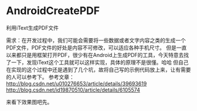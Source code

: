 # AndroidCreatePDF
利用iText生成PDF文件

需求：在开发过程中，我们可能会需要将一些数据或者文字内容之类的生成一个PDF文件，PDF文件的好处是内容不可修改，可以适应各种手机尺寸。
但是一直以来都只是用框架打开PDF，很少有在Android上生成PDF的工具，今天特意去找了一下，发现iText这个工具就可以这样实现，具体的原理不是很懂。哈哈
但自己在实现的这个过程中还是遇到了几个坑，故将自己写的示例代码放上来，让有需要的人可以参考下。
参考文章：
http://blog.csdn.net/u010276653/article/details/39693619
http://blog.csdn.net/id19870510/article/details/6105574

来看下效果图吧先。
